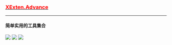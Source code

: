 ### [<font color=red>XExten.Advance</font>](https://github.com/EmilyEdna/Synctool/blob/master/README.md)
--------------
#### 简单实用的工具集合
[![](https://img.shields.io/badge/build-success-brightgreen.svg)](https://github.com/EmilyEdna/XExten.Advance)
[![](https://img.shields.io/badge/nuget-v1.1.0.10-blue.svg)](https://www.nuget.org/packages/XExten.Advance/1.1.0.10)
![](https://img.shields.io/badge/Download-3.3K-brightgreen)

